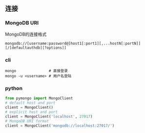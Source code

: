 ## 连接

### MongoDB URI

MongoDB的连接格式

```
mongodb://[username:password@]host1[:port1][,...hostN[:portN]][/[defaultauthdb][?options]]
```

### cli

```
mongo				# 直接登录
mongo -u <username>	# 用户名登陆
```

### python

```python
from pymongo import MongoClient
# default host and port
client = MongoClient()
# explicit host and port
client = MongoClient('localhost', 27017)
# MongoDB URI format
client = MongoClient('mongodb://localhost:27017/')
```